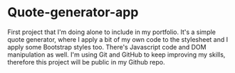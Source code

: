 # Quote-generator-app
First project that I'm doing alone to include in my portfolio.
It's a simple quote generator, where I apply a bit of my own code to the stylesheet and I apply some Bootstrap styles too. There's Javascript code and DOM manipulation as well.
I'm using Git and GitHub to keep improving my skills, therefore this project will be public in my Github repo.
